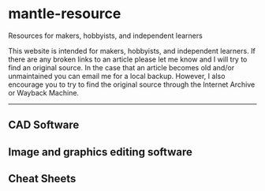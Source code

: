# mantle-resource
Resources for makers, hobbyists, and independent learners

This website is intended for makers, hobbyists, and independent learners. If there are any broken links to an article please let me know and I will try to find an original source. In the case that an article becomes old and/or unmaintained you can email me for a local backup. However, I also encourage you to try to find the original source through the Internet Archive or Wayback Machine.

---

## CAD Software

## Image and graphics editing software

## Cheat Sheets